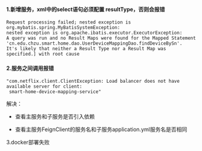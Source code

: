 #### 1.新增服务，xml中的select语句必须配置 resultType，否则会报错

```
Request processing failed; nested exception is org.mybatis.spring.MyBatisSystemException: 
nested exception is org.apache.ibatis.executor.ExecutorException: 
A query was run and no Result Maps were found for the Mapped Statement 
'cn.edu.chzu.smart.home.dao.UserDeviceMappingDao.findDeviceBySn'.  
It's likely that neither a Result Type nor a Result Map was specified.] with root cause
```

#### 2.服务之间调用报错

```
"com.netflix.client.ClientException: Load balancer does not have available server for client:
 smart-home-device-mapping-service"
```

解决：

* 查看主服务和子服务是否引入依赖

* 查看主服务FeignClient的服务名和子服务application.yml服务名是否相同

3.docker部署失败



